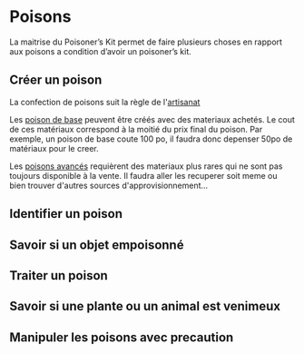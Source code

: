 # Poisons
La maitrise du Poisoner’s Kit permet de faire plusieurs choses en rapport aux poisons a condition d’avoir un poisoner’s kit.

## Créer un poison

La confection de poisons suit la règle de l'[artisanat](./artisanat.md)

Les [poison de base](https://5e.tools/items.html#basic%20poison%20(vial)_phb) peuvent être créés avec des materiaux achetés. Le cout de ces matériaux correspond à la moitié du prix final du poison. Par exemple, un poison de base coute 100 po, il faudra donc depenser 50po de matériaux pour le creer.



Les [poisons avancés](https://5e.tools/tables.html#poisons_dmg) requièrent des materiaux plus rares qui ne sont pas toujours disponible à la vente. Il faudra aller les recuperer soit meme ou bien trouver d'autres sources d'approvisionnement...

## Identifier un poison

## Savoir si un objet empoisonné

## Traiter un poison

## Savoir si une plante ou un animal est venimeux

## Manipuler les poisons avec precaution
